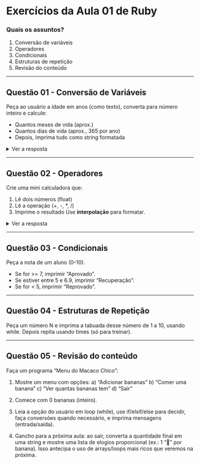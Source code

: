 # Exercícios da Aula 01 de Ruby

### Quais os assuntos?
1. Conversão de variáveis
2. Operadores
3. Condicionais
4. Estruturas de repetição
5. Revisão do conteúdo

---

## Questão 01 - Conversão de Variáveis

Peça ao usuário a idade em anos (como texto), converta para número inteiro e calcule:
- Quantos meses de vida (aprox.)
- Quantos dias de vida (aprox., 365 por ano)
- Depois, imprima tudo como string formatada

<details>
<summary>Ver a resposta</summary>

```ruby

```
</details> 

---

## Questão 02 - Operadores
Crie uma mini calculadora que:
1. Lê dois números (float)
2. Lê a operação (+, -, *, /)
3. Imprime o resultado
Use **interpolação** para formatar.

<details>
<summary>Ver a resposta</summary>

```ruby

```
</details> 

---

## Questão 03 - Condicionais

Peça a nota de um aluno (0–10).

- Se for >= 7, imprimir “Aprovado”.
- Se estiver entre 5 e 6.9, imprimir “Recuperação”.
- Se for < 5, imprimir “Reprovado”.

---

## Questão 04 - Estruturas de Repetição

Peça um número N e imprima a tabuada desse número de 1 a 10, usando while.
Depois repita usando times (só para treinar).

---

## Questão 05 - Revisão do conteúdo

Faça um programa “Menu do Macaco Chico”:

1. Mostre um menu com opções:
a) “Adicionar bananas”
b) “Comer uma banana”
c) “Ver quantas bananas tem”
d) “Sair”

2. Comece com 0 bananas (inteiro).

3. Leia a opção do usuário em loop (while), use if/elsif/else para decidir, faça conversões quando necessário, e imprima mensagens (entrada/saída).

4. Gancho para a próxima aula: ao sair, converta a quantidade final em uma string e mostre uma lista de elogios proporcional (ex.: 1 “👏” por banana). Isso antecipa o uso de arrays/loops mais ricos que veremos na próxima.